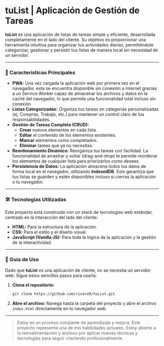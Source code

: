 # tuList | Aplicación de Gestión de Tareas

**tuList** es una aplicación de listas de tareas simple y eficiente, desarrollada completamente en el lado del cliente. Su objetivo es proporcionar una herramienta intuitiva para organizar tus actividades diarias, permitiéndote categorizar, gestionar y persistir tus listas de manera local sin necesidad de un servidor.

---

### 🌟 Características Principales

* **PWA:** Una vez cargada la aplicación web por primera vez en el navegador, esta se encuentra disponible sin conexión a internet gracias a un Service Worker capaz de almacenar los archivos y datos en la caché del navegador, lo que permite una funcionalidad total incluso sin conexión
* **Listas Categorizadas:** Organiza tus tareas en categorías personalizadas (ej. Compras, Trabajo, etc.) para mantener un control claro de tus responsabilidades.
* **Gestión de Tareas Completa (CRUD):**
    * **Crear** nuevos elementos en cada lista.
    * **Editar** el contenido de los elementos existentes.
    * **Marcar** elementos como completados.
    * **Eliminar** tareas que ya no necesitas.
* **Reordenamiento Dinámico:** Reorganiza tus tareas con facilidad. La funcionalidad de arrastrar y soltar (drag-and-drop) te permite reordenar los elementos de cualquier lista para priorizarlos como desees.
* **Persistencia de Datos:** La aplicación almacena todos tus datos de forma local en el navegador, utilizando **IndexedDB**. Esto garantiza que tus listas se guarden y estén disponibles incluso si cierras la aplicación o tu navegador.

---

### 🛠️ Tecnologías Utilizadas

Este proyecto está construido con un stack de tecnologías web estándar, centrado en la interacción del lado del cliente:

* **HTML:** Para la estructura de la aplicación.
* **CSS:** Para el estilo y el diseño visual.
* **JavaScript (Vanilla JS):** Para toda la lógica de la aplicación y la gestión de la interactividad.

---

### 🚀 Guía de Uso

Dado que **tuList** es una aplicación de cliente, no se necesita un servidor web. Sigue estos sencillos pasos para usarla:

1.  **Clona el repositorio:**
    ```bash
    git clone https://github.com/rivero9/tuList.git
    ```
2.  **Abre el archivo:**
    Navega hasta la carpeta del proyecto y abre el archivo `index.html` directamente en tu navegador web.

---

> Estoy en un proceso constante de aprendizaje y mejora. Este proyecto representa una de mis habilidades actuales. Estoy abierto a la retroalimentación y ansioso por aplicar nuevas técnicas y tecnologías para seguir creciendo profesionalmente.
